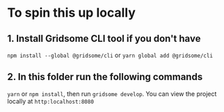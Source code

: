 # To spin this up locally

## 1. Install Gridsome CLI tool if you don't have

`npm install --global @gridsome/cli` or `yarn global add @gridsome/cli`

## 2. In this folder run the following commands

`yarn` or `npm install`, then run `gridsome develop`. You can view the project locally at `http:localhost:8080`